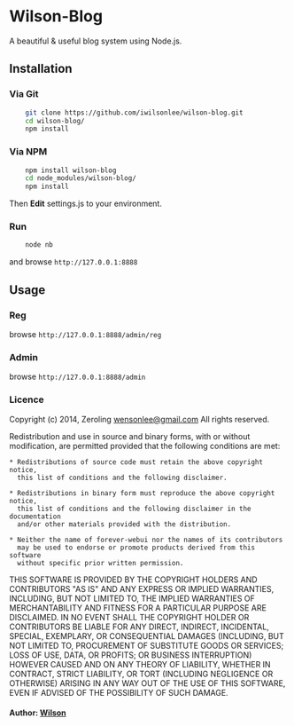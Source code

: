 # Wilson-Blog

A beautiful & useful blog system using Node.js.

## Installation

### Via Git

``` bash
    git clone https://github.com/iwilsonlee/wilson-blog.git
    cd wilson-blog/
    npm install
```

### Via NPM

``` bash
    npm install wilson-blog
    cd node_modules/wilson-blog/
    npm install
```

Then **Edit** settings.js to your environment.
### Run

``` bash
	node nb
```

and browse ```http://127.0.0.1:8888```

## Usage
### Reg
browse ```http://127.0.0.1:8888/admin/reg```  


### Admin
browse ```http://127.0.0.1:8888/admin```


### Licence

Copyright (c) 2014, Zeroling <wensonlee@gmail.com>
All rights reserved.

Redistribution and use in source and binary forms, with or without
modification, are permitted provided that the following conditions are met:

    * Redistributions of source code must retain the above copyright notice,
      this list of conditions and the following disclaimer.

    * Redistributions in binary form must reproduce the above copyright notice,
      this list of conditions and the following disclaimer in the documentation
      and/or other materials provided with the distribution.

    * Neither the name of forever-webui nor the names of its contributors
      may be used to endorse or promote products derived from this software
      without specific prior written permission.

THIS SOFTWARE IS PROVIDED BY THE COPYRIGHT HOLDERS AND CONTRIBUTORS "AS IS" AND
ANY EXPRESS OR IMPLIED WARRANTIES, INCLUDING, BUT NOT LIMITED TO, THE IMPLIED
WARRANTIES OF MERCHANTABILITY AND FITNESS FOR A PARTICULAR PURPOSE ARE
DISCLAIMED. IN NO EVENT SHALL THE COPYRIGHT HOLDER OR CONTRIBUTORS BE LIABLE
FOR ANY DIRECT, INDIRECT, INCIDENTAL, SPECIAL, EXEMPLARY, OR CONSEQUENTIAL
DAMAGES (INCLUDING, BUT NOT LIMITED TO, PROCUREMENT OF SUBSTITUTE GOODS OR
SERVICES; LOSS OF USE, DATA, OR PROFITS; OR BUSINESS INTERRUPTION) HOWEVER
CAUSED AND ON ANY THEORY OF LIABILITY, WHETHER IN CONTRACT, STRICT LIABILITY,
OR TORT (INCLUDING NEGLIGENCE OR OTHERWISE) ARISING IN ANY WAY OUT OF THE USE
OF THIS SOFTWARE, EVEN IF ADVISED OF THE POSSIBILITY OF SUCH DAMAGE.

#### Author: [Wilson][0]

[0]: https://github.com/iwilsonlee